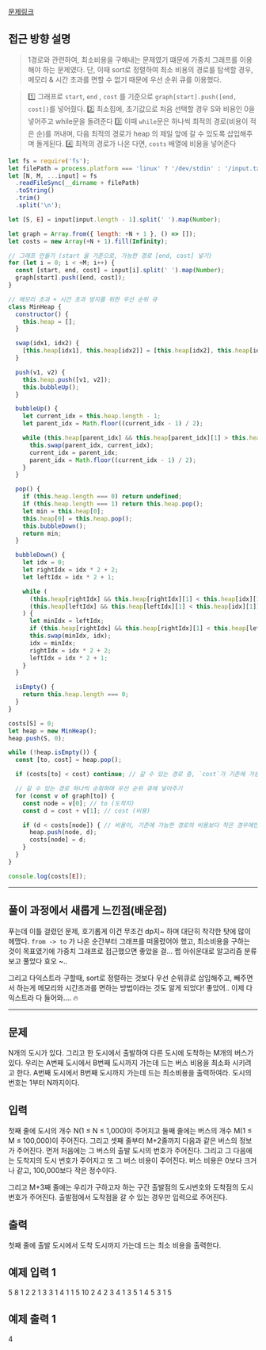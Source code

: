 [문제링크](https://www.acmicpc.net/problem/1916)

## 접근 방향 설명

> 1경로와 관련하여, 최소비용을 구해내는 문제였기 떄문에 가중치 그래프를 이용해야 하는 문제였다. 
> 단, 이때 sort로 정렬하여 최소 비용의 경로를 탐색할 경우, 메모리 & 시간 초과를 면할 수 없기 때문에 우선 순위 큐를 이용했다.


> 1️⃣ 그래프로 `start`, `end` , `cost` 를 기준으로 `graph[start].push([end, cost])`를 넣어줬다.
> 2️⃣ 최소힙에, 초기값으로 처음 선택할 경우 S와 비용인 0을 넣어주고 while문을 돌려준다
> 3️⃣ 이때 `while`문은 하나씩 최적의 경로(비용이 적은 순)를 꺼내며, 다음 최적의 경로가 heap 의 제일 앞에 갈 수 있도록 삽입해주며 돌게된다.
> 4️⃣ 최적의 경로가 나온 다면,  `costs` 배열에 비용을 넣어준다

```js
let fs = require('fs');
let filePath = process.platform === 'linux' ? '/dev/stdin' : '/input.txt';
let [N, M, ...input] = fs
  .readFileSync(__dirname + filePath)
  .toString()
  .trim()
  .split('\n');

let [S, E] = input[input.length - 1].split(' ').map(Number);

let graph = Array.from({ length: +N + 1 }, () => []);
let costs = new Array(+N + 1).fill(Infinity);

// 그래프 만들기 (start 을 기준으로, 가능한 경로 [end, cost] 넣기)
for (let i = 0; i < +M; i++) {
  const [start, end, cost] = input[i].split(' ').map(Number);
  graph[start].push([end, cost]);
}

// 메모리 초과 + 시간 초과 방지를 위한 우선 순위 큐 
class MinHeap {
  constructor() {
    this.heap = [];
  }

  swap(idx1, idx2) {
    [this.heap[idx1], this.heap[idx2]] = [this.heap[idx2], this.heap[idx1]];
  }

  push(v1, v2) {
    this.heap.push([v1, v2]);
    this.bubbleUp();
  }

  bubbleUp() {
    let current_idx = this.heap.length - 1;
    let parent_idx = Math.floor((current_idx - 1) / 2);

    while (this.heap[parent_idx] && this.heap[parent_idx][1] > this.heap[current_idx][1]) {
      this.swap(parent_idx, current_idx);
      current_idx = parent_idx;
      parent_idx = Math.floor((current_idx - 1) / 2);
    }
  }

  pop() {
    if (this.heap.length === 0) return undefined;
    if (this.heap.length === 1) return this.heap.pop();
    let min = this.heap[0];
    this.heap[0] = this.heap.pop();
    this.bubbleDown();
    return min;
  }

  bubbleDown() {
    let idx = 0;
    let rightIdx = idx * 2 + 2;
    let leftIdx = idx * 2 + 1;

    while (
      (this.heap[rightIdx] && this.heap[rightIdx][1] < this.heap[idx][1]) ||
      (this.heap[leftIdx] && this.heap[leftIdx][1] < this.heap[idx][1])
    ) {
      let minIdx = leftIdx;
      if (this.heap[rightIdx] && this.heap[rightIdx][1] < this.heap[leftIdx][1]) minIdx = leftIdx;
      this.swap(minIdx, idx);
      idx = minIdx;
      rightIdx = idx * 2 + 2;
      leftIdx = idx * 2 + 1;
    }
  }

  isEmpty() {
    return this.heap.length === 0;
  }
}

costs[S] = 0;
let heap = new MinHeap();
heap.push(S, 0); 

while (!heap.isEmpty()) {
  const [to, cost] = heap.pop();

  if (costs[to] < cost) continue; // 갈 수 있는 경로 중, `cost`가 기존에 가능한 경로의 비용보다 크면 걍 쓰루

  // 갈 수 있는 경로 하나씩 순회하며 우선 순위 큐에 넣어주기
  for (const v of graph[to]) {
    const node = v[0]; // to (도착지)
    const d = cost + v[1]; // cost (비용)

    if (d < costs[node]) { // 비용이, 기존에 가능한 경로의 비용보다 작은 경우에만 유의미하기에 분기처리
      heap.push(node, d);
      costs[node] = d;
    }
  }
}

console.log(costs[E]);
```

---

## 풀이 과정에서 새롭게 느낀점(배운점)

푸는데 이틀 걸렸던 문제, 호기롭게 이건 무조건 dp지~ 하며 대단히 착각한 탓에 많이 헤맸다.
`from -> to` 가 나온 순간부터 그래프를 떠올렸어야 했고, 최소비용을 구하는 것이 목표였기에 가중치 그래프로 접근했으면 좋았을 걸... 
쩝 아쉬운대로 알고리즘 분류 보고 풀었다 효오 ~.. 

그리고 다익스트라 구할때, sort로 정렬하는 것보다 우선 순위큐로 삽입해주고, 빼주면서 하는게 메모리와 시간초과를 면하는 방법이라는 것도 알게 되었다! 
좋았어.. 이제 다익스트라 다 들어와.... 🔥

---



## 문제
N개의 도시가 있다. 그리고 한 도시에서 출발하여 다른 도시에 도착하는 M개의 버스가 있다. 우리는 A번째 도시에서 B번째 도시까지 가는데 드는 버스 비용을 최소화 시키려고 한다. A번째 도시에서 B번째 도시까지 가는데 드는 최소비용을 출력하여라. 도시의 번호는 1부터 N까지이다.

## 입력
첫째 줄에 도시의 개수 N(1 ≤ N ≤ 1,000)이 주어지고 둘째 줄에는 버스의 개수 M(1 ≤ M ≤ 100,000)이 주어진다. 그리고 셋째 줄부터 M+2줄까지 다음과 같은 버스의 정보가 주어진다. 먼저 처음에는 그 버스의 출발 도시의 번호가 주어진다. 그리고 그 다음에는 도착지의 도시 번호가 주어지고 또 그 버스 비용이 주어진다. 버스 비용은 0보다 크거나 같고, 100,000보다 작은 정수이다.

그리고 M+3째 줄에는 우리가 구하고자 하는 구간 출발점의 도시번호와 도착점의 도시번호가 주어진다. 출발점에서 도착점을 갈 수 있는 경우만 입력으로 주어진다.

## 출력
첫째 줄에 출발 도시에서 도착 도시까지 가는데 드는 최소 비용을 출력한다.

## 예제 입력 1 
5
8
1 2 2
1 3 3
1 4 1
1 5 10
2 4 2
3 4 1
3 5 1
4 5 3
1 5

## 예제 출력 1 
4
